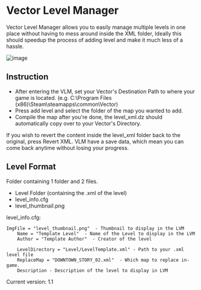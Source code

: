 # Vector Level Manager
 Vector Level Manager allows you to easily manage multiple levels in one place without having to mess around inside the XML folder, Ideally this should speedup the process of adding level and make it much less of a hassle.

 ![image](https://github.com/user-attachments/assets/8cdbc786-d1dd-45f7-b546-dd2862d9d701)

## Instruction
- After entering the VLM, set your Vector's Destination Path to where your game is located. (e.g. C:\Program Files (x86)\Steam\steamapps\common\Vector)
- Press add level and select the folder of the map you wanted to add.
- Compile the map after you're done, the level_xml.dz should automatically copy over to your Vector's Directory.

If you wish to revert the content inside the level_xml folder back to the original, press Revert XML. VLM have a save data, which mean you can come back anytime without losing your progress.

## Level Format
Folder containing 1 folder and 2 files.
- Level Folder (containing the .xml of the level)
- level_info.cfg
- level_thumbnail.png

level_info.cfg:
```
ImgFile = "level_thumbnail.png"  - Thumbnail to display in the LVM
    Name = "Template Level"  - Name of the Level to display in the LVM
    Author = "Template Author"  - Creator of the level
    
    LevelDirectory = "Level/LevelTemplate.xml" - Path to your .xml level file
    ReplaceMap = "DOWNTOWN_STORY_02.xml"  - Which map to replace in-game.
    Description - Description of the level to display in LVM
```

Current version: 1.1
